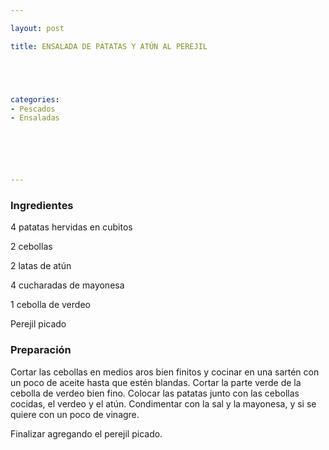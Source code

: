 ```yaml
---

layout: post

title: ENSALADA DE PATATAS Y ATÚN AL PEREJIL





categories:
- Pescados
- Ensaladas






---
```


<h3>Ingredientes</h3>

4 patatas hervidas en cubitos

2 cebollas

2 latas de atún

4 cucharadas de mayonesa

1 cebolla de verdeo

Perejil picado

<h3>Preparación</h3>

Cortar las cebollas en medios aros bien finitos y cocinar en una sartén con un poco de aceite hasta que estén blandas. Cortar la parte verde de la cebolla de verdeo bien fino. Colocar las patatas junto con las cebollas cocidas, el verdeo y el atún. Condimentar con la sal y la mayonesa, y si se quiere con un poco de vinagre.

Finalizar agregando el perejil picado.